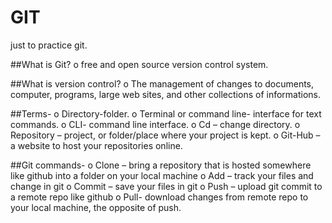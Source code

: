 # GIT
just to practice git.

##What is Git?
  o	free and open source version control system.

##What is version control?
  o	The management of changes to documents, computer, programs, large web sites, and other collections of informations.

##Terms-
  o	Directory-folder.
  o	Terminal or command line- interface for text commands.
  o	CLI- command line interface.
  o	Cd – change directory.
  o	Repository – project, or folder/place where your project is kept.
  o	Git-Hub – a website to host your repositories online.


##Git commands-
  o	Clone – bring a repository that is hosted somewhere like github into a folder on your local machine
  o	Add – track your files and change in git
  o	Commit – save your files in git
  o	Push – upload git commit to a remote repo like github
  o	Pull- download changes from remote repo to your local machine, the opposite of push.

